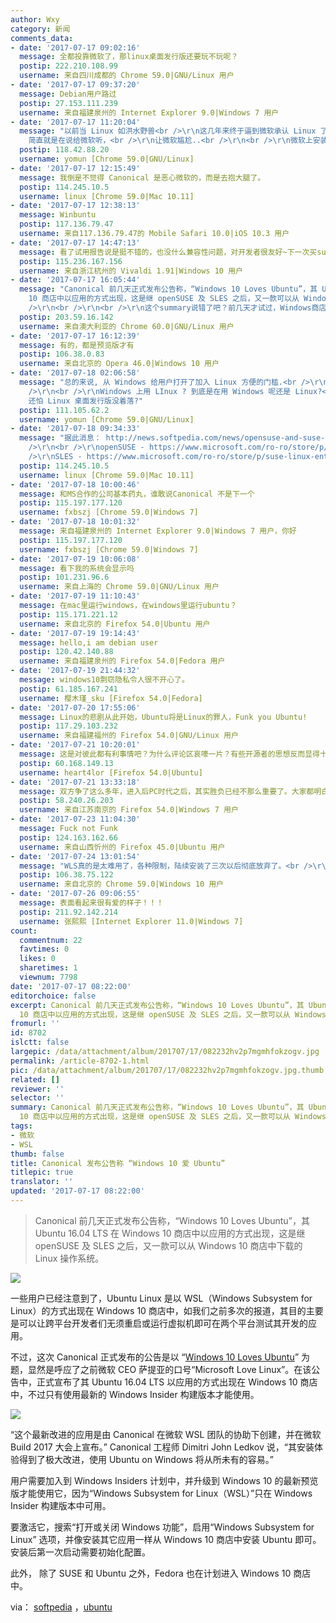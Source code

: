 ```yaml
---
author: Wxy
category: 新闻
comments_data:
- date: '2017-07-17 09:02:16'
  message: 全都投靠微软了，那linux桌面发行版还要玩不玩呢？
  postip: 222.210.108.99
  username: 来自四川成都的 Chrome 59.0|GNU/Linux 用户
- date: '2017-07-17 09:37:20'
  message: Debian用户路过
  postip: 27.153.111.239
  username: 来自福建泉州的 Internet Explorer 9.0|Windows 7 用户
- date: '2017-07-17 11:20:04'
  message: "以前当 Linux 如洪水野兽<br />\r\n这几年来终于逼到微软承认 Linux 了<br />\r\n<br />\r\nCanonical
    简直就是在说给微软听，<br />\r\n让微软尴尬..<br />\r\n<br />\r\n微软上安装 Linux, 我倒不如直接安装 Linux"
  postip: 118.42.88.20
  username: yomun [Chrome 59.0|GNU/Linux]
- date: '2017-07-17 12:15:49'
  message: 我倒是不觉得 Canonical 是恶心微软的，而是去抱大腿了。
  postip: 114.245.10.5
  username: linux [Chrome 59.0|Mac 10.11]
- date: '2017-07-17 12:38:13'
  message: Winbuntu
  postip: 117.136.79.47
  username: 来自117.136.79.47的 Mobile Safari 10.0|iOS 10.3 用户
- date: '2017-07-17 14:47:13'
  message: 看了试用报告说是挺不错的，也没什么兼容性问题，对开发者很友好~下一次买surface一定要用用
  postip: 115.236.167.156
  username: 来自浙江杭州的 Vivaldi 1.91|Windows 10 用户
- date: '2017-07-17 16:05:44'
  message: "Canonical 前几天正式发布公告称，“Windows 10 Loves Ubuntu”，其 Ubuntu 16.04 LTS 在 Windows
    10 商店中以应用的方式出现，这是继 openSUSE 及 SLES 之后，又一款可以从 Windows 10 商店中下载的 Linux 操作系统。<br
    />\r\n<br />\r\n<br />\r\n这个summary说错了吧？前几天才试过，Windows商店里目前只有Ubuntu，没有openSUSE或SLES。"
  postip: 203.59.16.142
  username: 来自澳大利亚的 Chrome 60.0|GNU/Linux 用户
- date: '2017-07-17 16:12:39'
  message: 有的，都是预览版才有
  postip: 106.38.0.83
  username: 来自北京的 Opera 46.0|Windows 10 用户
- date: '2017-07-18 02:06:58'
  message: "总的来说, 从 Windows 给用户打开了加入 Linux 方便的门槛.<br />\r\nLinux 绝不吃亏, 因用户肯定会增加<br
    />\r\n<br />\r\nWindows 上用 LInux ? 到底是在用 Windows 呢还是 Linux?<br />\r\n等看清 Windows,
    还怕 Linux 桌面发行版没着落?"
  postip: 111.105.62.2
  username: yomun [Chrome 59.0|GNU/Linux]
- date: '2017-07-18 09:34:33'
  message: "据此消息： http://news.softpedia.com/news/opensuse-and-suse-linux-enterprise-server-now-available-in-windows-10-store-516655.shtml<br
    />\r\n<br />\r\nopenSUSE - https://www.microsoft.com/ro-ro/store/p/opensuse-leap-42/9njvjts82tjx?tduid=(8dea77431453c7a93f764c58c9f3f40b)(263915)(2775081)()()&amp;rtc=1<br
    />\r\nSLES - https://www.microsoft.com/ro-ro/store/p/suse-linux-enterprise-server-12/9p32mwbh6cns?tduid=(8dea77431453c7a93f764c58c9f3f40b)(263915)(2775081)()()&amp;rtc=1"
  postip: 114.245.10.5
  username: linux [Chrome 59.0|Mac 10.11]
- date: '2017-07-18 10:00:46'
  message: 和MS合作的公司基本药丸，谁敢说Canonical 不是下一个
  postip: 115.197.177.120
  username: fxbszj [Chrome 59.0|Windows 7]
- date: '2017-07-18 10:01:32'
  message: 来自福建泉州的 Internet Explorer 9.0|Windows 7 用户，你好
  postip: 115.197.177.120
  username: fxbszj [Chrome 59.0|Windows 7]
- date: '2017-07-19 10:06:08'
  message: 看下我的系统会显示吗
  postip: 101.231.96.6
  username: 来自上海的 Chrome 59.0|GNU/Linux 用户
- date: '2017-07-19 11:10:43'
  message: 在mac里运行windows，在windows里运行ubuntu？
  postip: 115.171.221.12
  username: 来自北京的 Firefox 54.0|Ubuntu 用户
- date: '2017-07-19 19:14:43'
  message: hello,i am debian user
  postip: 120.42.140.88
  username: 来自福建泉州的 Firefox 54.0|Fedora 用户
- date: '2017-07-19 21:44:32'
  message: windows10剽窃隐私令人很不开心了。
  postip: 61.185.167.241
  username: 樱木瑾_sku [Firefox 54.0|Fedora]
- date: '2017-07-20 17:55:06'
  message: Linux的悲剧从此开始，Ubuntu将是Linux的罪人，Funk you Ubuntu!
  postip: 117.29.103.232
  username: 来自福建福州的 Firefox 54.0|GNU/Linux 用户
- date: '2017-07-21 10:20:01'
  message: 这是对彼此都有利事情吧？为什么评论区哀嚎一片？有些开源者的思想反而显得十分闭源。
  postip: 60.168.149.13
  username: heart4lor [Firefox 54.0|Ubuntu]
- date: '2017-07-21 13:33:18'
  message: 双方争了这么多年，进入后PC时代之后，其实胜负已经不那么重要了。大家都明白，现在每天必须用PC的人，就这几个职业，拿PC就做这些事儿，不用投入太多精力，把这部分人的需求伺候好就行了。有时间忽悠忽悠人工智能多有&quot;钱&quot;途。。。
  postip: 58.240.26.203
  username: 来自江苏南京的 Firefox 54.0|Windows 7 用户
- date: '2017-07-23 11:04:30'
  message: Fuck not Funk
  postip: 124.163.162.66
  username: 来自山西忻州的 Firefox 45.0|Ubuntu 用户
- date: '2017-07-24 13:01:54'
  message: "WLS真的是太难用了，各种限制，陆续安装了三次以后彻底放弃了。<br />\r\n<br />\r\n因为新公司对Windows依赖较强，所以现在在虚拟机里装了个ArchLinux用"
  postip: 106.38.75.122
  username: 来自北京的 Chrome 59.0|Windows 10 用户
- date: '2017-07-26 09:06:55'
  message: 表面看起来很有爱的样子！！！
  postip: 211.92.142.214
  username: 张熙熙 [Internet Explorer 11.0|Windows 7]
count:
  commentnum: 22
  favtimes: 0
  likes: 0
  sharetimes: 1
  viewnum: 7798
date: '2017-07-17 08:22:00'
editorchoice: false
excerpt: Canonical 前几天正式发布公告称，“Windows 10 Loves Ubuntu”，其 Ubuntu 16.04 LTS 在 Windows
  10 商店中以应用的方式出现，这是继 openSUSE 及 SLES 之后，又一款可以从 Windows 10 商店中下载的 Linux 操作系统。
fromurl: ''
id: 8702
islctt: false
largepic: /data/attachment/album/201707/17/082232hv2p7mgmhfokzogv.jpg
permalink: /article-8702-1.html
pic: /data/attachment/album/201707/17/082232hv2p7mgmhfokzogv.jpg.thumb.jpg
related: []
reviewer: ''
selector: ''
summary: Canonical 前几天正式发布公告称，“Windows 10 Loves Ubuntu”，其 Ubuntu 16.04 LTS 在 Windows
  10 商店中以应用的方式出现，这是继 openSUSE 及 SLES 之后，又一款可以从 Windows 10 商店中下载的 Linux 操作系统。
tags:
- 微软
- WSL
thumb: false
title: Canonical 发布公告称 “Windows 10 爱 Ubuntu”
titlepic: true
translator: ''
updated: '2017-07-17 08:22:00'
---
```



> 
> Canonical 前几天正式发布公告称，“Windows 10 Loves Ubuntu”，其 Ubuntu 16.04 LTS 在 Windows 10 商店中以应用的方式出现，这是继 openSUSE 及 SLES 之后，又一款可以从 Windows 10 商店中下载的 Linux 操作系统。
> 
> 
> 


![](/data/attachment/album/201707/17/082232hv2p7mgmhfokzogv.jpg)


一些用户已经注意到了，Ubuntu Linux 是以 WSL（Windows Subsystem for Linux）的方式出现在 Windows 10 商店中，如我们之前多次的报道，其目的主要是可以让跨平台开发者们无须重启或运行虚拟机即可在两个平台测试其开发的应用。


不过，这次 Canonical 正式发布的公告是以 “[Windows 10 Loves Ubuntu](https://insights.ubuntu.com/2017/07/11/windows-10-loves-ubuntu-loveislove/)” 为题，显然是呼应了之前微软 CEO 萨提亚的口号“Microsoft Love Linux”。在该公告中，正式宣布了其 Ubuntu 16.04 LTS 以应用的方式出现在 Windows 10 商店中，不过只有使用最新的 Windows Insider 构建版本才能使用。


![](/data/attachment/album/201707/17/082259y6kc8smsksd9fzcb.png)


“这个最新改进的应用是由 Canonical 在微软 WSL 团队的协助下创建，并在微软 Build 2017 大会上宣布。” Canonical 工程师 Dimitri John Ledkov 说，“其安装体验得到了极大改进，使用 Ubuntu on Windows 将从所未有的容易。”


用户需要加入到 Windows Insiders 计划中，并升级到 Windows 10 的最新预览版才能使用它，因为“Windows Subsystem for Linux（WSL）”只在 Windows Insider 构建版本中可用。


要激活它，搜索“打开或关闭 Windows 功能”，启用“Windows Subsystem for Linux” 选项，并像安装其它应用一样从 Windows 10 商店中安装 Ubuntu 即可。安装后第一次启动需要初始化配置。


此外， 除了 SUSE 和 Ubuntu 之外，Fedora 也在计划进入 Windows 10 商店中。


via： [softpedia](http://news.softpedia.com/news/canonical-windows-10-loves-ubuntu-516922.shtml) ，[ubuntu](https://insights.ubuntu.com/2017/07/11/windows-10-loves-ubuntu-loveislove/)